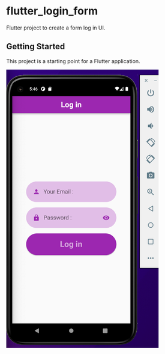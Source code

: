 # flutter_login_form

Flutter project to create a form log in UI.

## Getting Started

This project is a starting point for a Flutter application.

![alt text](https://github.com/unesxavi/flutter-login-form/blob/master/screen.png?raw=true)
